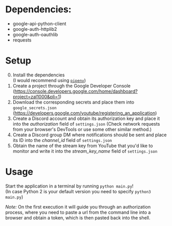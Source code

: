 # Dependencies:
- google-api-python-client
- google-auth-httplib2
- google-auth-oauthlib
- requests

# Setup
0. Install the dependencies  
   (I would recommend using [`pipenv`](https://github.com/pypa/pipenv))
1. Create a project through the Google Developer Console  
   (https://console.developers.google.com/home/dashboard?project=zal1000&pli=1)
2. Download the corresponding secrets and place them into `google_secrets.json`  
   (https://developers.google.com/youtube/registering_an_application)
3. Create a Discord account and obtain its authorization key and place it into
   the _authorization_ field of `settings.json` (Check network requests from
   your browser's DevTools or use some other similar method.)
4. Create a Discord group DM where notifications should be sent and place its
   ID into the _channel_id_ field of `settings.json`
5. Obtain the name of the stream key from YouTube that you'd like to monitor
   and write it into the _stream_key_name_ field of `settings.json`

# Usage
Start the application in a terminal by running `python main.py`!  
(In case Python 2 is your default version you need to specify `python3 main.py`)

_Note:_ On the first execution it will guide you through an authorization
process, where you need to paste a url from the command line into a browser and
obtain a token, which is then pasted back into the shell.
